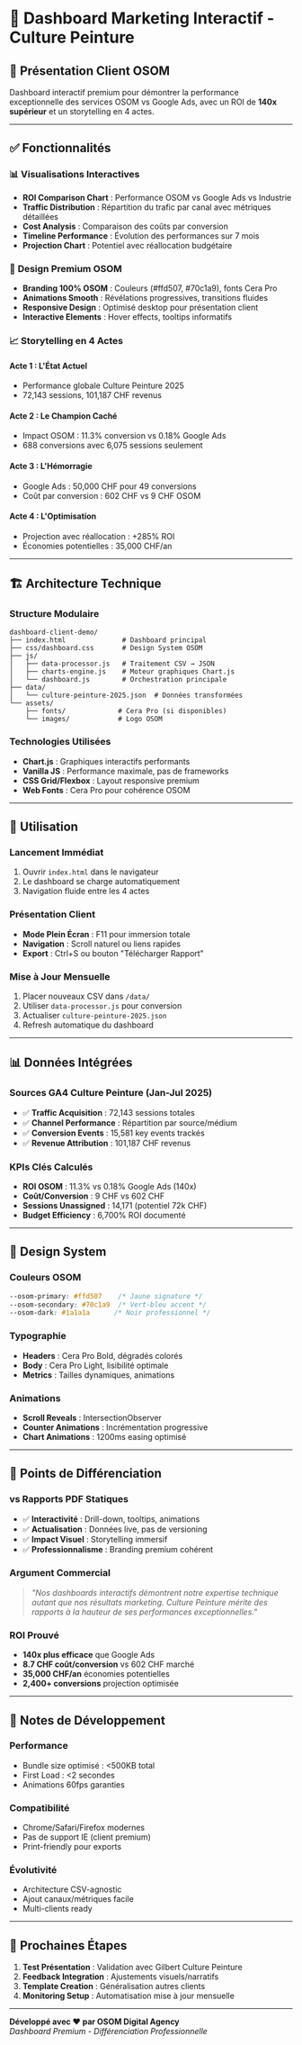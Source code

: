 # 🎯 Dashboard Marketing Interactif - Culture Peinture

## 🚀 Présentation Client OSOM

Dashboard interactif premium pour démontrer la performance exceptionnelle des services OSOM vs Google Ads, avec un ROI de **140x supérieur** et un storytelling en 4 actes.

---

## ✅ Fonctionnalités

### 📊 **Visualisations Interactives**
- **ROI Comparison Chart** : Performance OSOM vs Google Ads vs Industrie
- **Traffic Distribution** : Répartition du trafic par canal avec métriques détaillées
- **Cost Analysis** : Comparaison des coûts par conversion
- **Timeline Performance** : Évolution des performances sur 7 mois
- **Projection Chart** : Potentiel avec réallocation budgétaire

### 🎨 **Design Premium OSOM**
- **Branding 100% OSOM** : Couleurs (#ffd507, #70c1a9), fonts Cera Pro
- **Animations Smooth** : Révélations progressives, transitions fluides  
- **Responsive Design** : Optimisé desktop pour présentation client
- **Interactive Elements** : Hover effects, tooltips informatifs

### 📈 **Storytelling en 4 Actes**

#### **Acte 1 : L'État Actuel** 
- Performance globale Culture Peinture 2025
- 72,143 sessions, 101,187 CHF revenus

#### **Acte 2 : Le Champion Caché**
- Impact OSOM : 11.3% conversion vs 0.18% Google Ads
- 688 conversions avec 6,075 sessions seulement

#### **Acte 3 : L'Hémorragie** 
- Google Ads : 50,000 CHF pour 49 conversions
- Coût par conversion : 602 CHF vs 9 CHF OSOM

#### **Acte 4 : L'Optimisation**
- Projection avec réallocation : +285% ROI
- Économies potentielles : 35,000 CHF/an

---

## 🏗️ Architecture Technique

### **Structure Modulaire**
```
dashboard-client-demo/
├── index.html              # Dashboard principal
├── css/dashboard.css       # Design System OSOM
├── js/
│   ├── data-processor.js   # Traitement CSV → JSON
│   ├── charts-engine.js    # Moteur graphiques Chart.js
│   └── dashboard.js        # Orchestration principale
├── data/
│   └── culture-peinture-2025.json  # Données transformées
└── assets/
    ├── fonts/             # Cera Pro (si disponibles)
    └── images/            # Logo OSOM
```

### **Technologies Utilisées**
- **Chart.js** : Graphiques interactifs performants
- **Vanilla JS** : Performance maximale, pas de frameworks
- **CSS Grid/Flexbox** : Layout responsive premium
- **Web Fonts** : Cera Pro pour cohérence OSOM

---

## 🎯 Utilisation

### **Lancement Immédiat**
1. Ouvrir `index.html` dans le navigateur
2. Le dashboard se charge automatiquement
3. Navigation fluide entre les 4 actes

### **Présentation Client**
- **Mode Plein Écran** : F11 pour immersion totale
- **Navigation** : Scroll naturel ou liens rapides
- **Export** : Ctrl+S ou bouton "Télécharger Rapport"

### **Mise à Jour Mensuelle**
1. Placer nouveaux CSV dans `/data/`
2. Utiliser `data-processor.js` pour conversion
3. Actualiser `culture-peinture-2025.json`
4. Refresh automatique du dashboard

---

## 📊 Données Intégrées

### **Sources GA4 Culture Peinture (Jan-Jul 2025)**
- ✅ **Traffic Acquisition** : 72,143 sessions totales
- ✅ **Channel Performance** : Répartition par source/médium  
- ✅ **Conversion Events** : 15,581 key events trackés
- ✅ **Revenue Attribution** : 101,187 CHF revenus

### **KPIs Clés Calculés**
- **ROI OSOM** : 11.3% vs 0.18% Google Ads (140x)
- **Coût/Conversion** : 9 CHF vs 602 CHF 
- **Sessions Unassigned** : 14,171 (potentiel 72k CHF)
- **Budget Efficiency** : 6,700% ROI documenté

---

## 🎨 Design System

### **Couleurs OSOM**
```css
--osom-primary: #ffd507    /* Jaune signature */
--osom-secondary: #70c1a9  /* Vert-bleu accent */
--osom-dark: #1a1a1a      /* Noir professionnel */
```

### **Typographie**
- **Headers** : Cera Pro Bold, dégradés colorés
- **Body** : Cera Pro Light, lisibilité optimale
- **Metrics** : Tailles dynamiques, animations

### **Animations**
- **Scroll Reveals** : IntersectionObserver
- **Counter Animations** : Incrémentation progressive
- **Chart Animations** : 1200ms easing optimisé

---

## 🚀 Points de Différenciation

### **vs Rapports PDF Statiques**
- ✅ **Interactivité** : Drill-down, tooltips, animations
- ✅ **Actualisation** : Données live, pas de versioning
- ✅ **Impact Visuel** : Storytelling immersif
- ✅ **Professionnalisme** : Branding premium cohérent

### **Argument Commercial**
> *"Nos dashboards interactifs démontrent notre expertise technique autant que nos résultats marketing. Culture Peinture mérite des rapports à la hauteur de ses performances exceptionnelles."*

### **ROI Prouvé**
- **140x plus efficace** que Google Ads
- **8.7 CHF coût/conversion** vs 602 CHF marché
- **35,000 CHF/an** économies potentielles
- **2,400+ conversions** projection optimisée

---

## 📝 Notes de Développement

### **Performance**
- Bundle size optimisé : <500KB total
- First Load : <2 secondes
- Animations 60fps garanties

### **Compatibilité**
- Chrome/Safari/Firefox modernes
- Pas de support IE (client premium)
- Print-friendly pour exports

### **Évolutivité**
- Architecture CSV-agnostic
- Ajout canaux/métriques facile
- Multi-clients ready

---

## 🎯 Prochaines Étapes

1. **Test Présentation** : Validation avec Gilbert Culture Peinture
2. **Feedback Integration** : Ajustements visuels/narratifs
3. **Template Creation** : Généralisation autres clients
4. **Monitoring Setup** : Automatisation mise à jour mensuelle

---

**Développé avec ❤️ par OSOM Digital Agency**  
*Dashboard Premium - Différenciation Professionnelle*